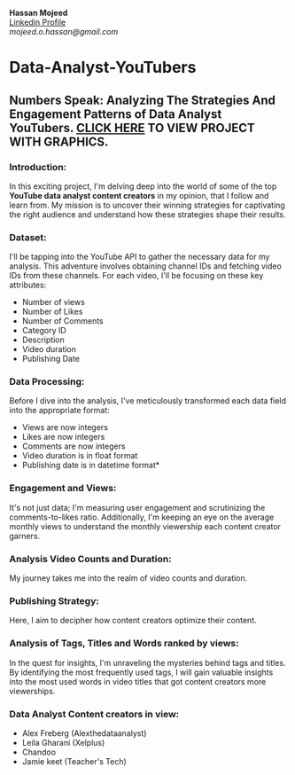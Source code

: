 __Hassan Mojeed__<br>
[Linkedin Profile](https://www.linkedin.com/in/hassanmojeed/)<br>
_mojeed.o.hassan@gmail.com_



# Data-Analyst-YouTubers

## Numbers Speak: Analyzing The Strategies And Engagement Patterns of Data Analyst YouTubers. [CLICK HERE](https://nbviewer.org/github/HassanMojeed/Data-Analyst-YouTubers/blob/main/Analyzing%20Engagement%20Patterns%20of%20Data%20Analyst%20YouTubers.ipynb) TO VIEW PROJECT WITH GRAPHICS.

### Introduction:

In this exciting project, I'm delving deep into the world of some of the top **YouTube data analyst content creators** in my opinion, that I follow and learn from. My mission is to uncover their winning strategies for captivating the right audience and understand how these strategies shape their results.

### Dataset:
I'll be tapping into the YouTube API to gather the necessary data for my analysis. This adventure involves obtaining channel IDs and fetching video IDs from these channels. For each video, I'll be focusing on these key attributes:

- Number of views
- Number of Likes
- Number of Comments
- Category ID
- Description
- Video duration
- Publishing Date

### Data Processing:
Before I dive into the analysis, I've meticulously transformed each data field into the appropriate format:

- Views are now integers
- Likes are now integers
- Comments are now integers
- Video duration is in float format
- Publishing date is in datetime format*

### Engagement and Views:
It's not just data; I'm measuring user engagement and scrutinizing the comments-to-likes ratio. Additionally, I'm keeping an eye on the average monthly views to understand the monthly viewership each content creator garners.

### Analysis Video  Counts and Duration:
My journey takes me into the realm of video counts and duration.

### Publishing Strategy:
Here, I aim to decipher how content creators optimize their content.

### Analysis of Tags, Titles and Words ranked by views:
In the quest for insights, I'm unraveling the mysteries behind tags and titles. By identifying the most frequently used tags, I will gain valuable insights into the most used words in video titles that got content creators more viewerships.

### Data Analyst Content creators in view:

- Alex Freberg (Alexthedataanalyst)
- Leila Gharani (Xelplus)
- Chandoo
- Jamie keet (Teacher's Tech)
